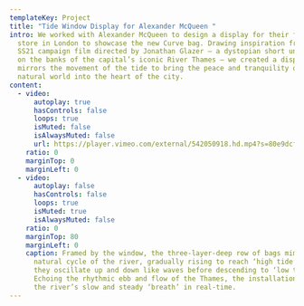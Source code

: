 ```yaml
---
templateKey: Project
title: "Tide Window Display for Alexander McQueen "
intro: We worked with Alexander McQueen to design a display for their flagship
  store in London to showcase the new Curve bag. Drawing inspiration from the
  SS21 campaign film directed by Jonathan Glazer – a dystopian short unfolding
  on the banks of the capital’s iconic River Thames – we created a display that
  mirrors the movement of the tide to bring the peace and tranquility of the
  natural world into the heart of the city.
content:
  - video:
      autoplay: true
      hasControls: false
      loops: true
      isMuted: false
      isAlwaysMuted: false
      url: https://player.vimeo.com/external/542050918.hd.mp4?s=80e9dcf043bbb21ce05317813d8a34ced395789d&profile_id=175&download=1
    ratio: 0
    marginTop: 0
    marginLeft: 0
  - video:
      autoplay: false
      hasControls: false
      loops: true
      isMuted: true
      isAlwaysMuted: false
    ratio: 0
    marginTop: 80
    marginLeft: 0
    caption: Framed by the window, the three-layer-deep row of bags mimic the
      natural cycle of the river, gradually rising to reach ‘high tide’ where
      they oscillate up and down like waves before descending to ‘low tide’.
      Echoing the rhythmic ebb and flow of the Thames, the installation mediates
      the river’s slow and steady ‘breath’ in real-time.
---
```

